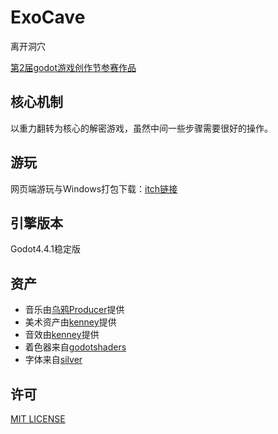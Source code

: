 # ExoCave

离开洞穴

[第2届godot游戏创作节参赛作品](https://itch.io/jam/httpsgithubcomli-game-academy-craft-2)

## 核心机制

以重力翻转为核心的解密游戏，虽然中间一些步骤需要很好的操作。

## 游玩

网页端游玩与Windows打包下载：[itch链接](https://youer0219.itch.io/exocave)

## 引擎版本

Godot4.4.1稳定版

## 资产

- 音乐由[乌鸦Producer](https://space.bilibili.com/10042989)提供
- 美术资产由[kenney](https://www.kenney.nl/assets/series:Pixel%20Platformer?sort=update)提供
- 音效由[kenney](https://www.kenney.nl/assets/category:Audio?sort=update)提供
- 着色器来自[godotshaders](https://godotshaders.com/)
- 字体来自[silver](https://poppyworks.itch.io/silver)

## 许可

[MIT LICENSE](LICENSE)
